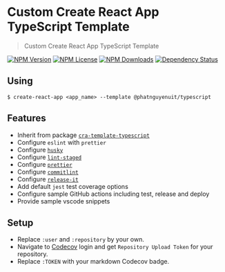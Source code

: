 # Custom Create React App TypeScript Template

> Custom Create React App TypeScript Template

[![NPM Version](https://img.shields.io/npm/v/@phatnguyenuit/cra-template-typescript)](https://www.npmjs.com/package/@phatnguyenuit/cra-template-typescript) 
[![NPM License](https://img.shields.io/npm/l/@phatnguyenuit/cra-template-typescript)](https://github.com/phatnguyenuit/cra-template-typescript/blob/master/LICENSE) 
[![NPM Downloads](https://img.shields.io/npm/dt/@phatnguyenuit/cra-template-typescript)](https://www.npmjs.com/package/@phatnguyenuit/cra-template-typescript) 
[![Dependency Status](https://img.shields.io/librariesio/release/npm/@phatnguyenuit/cra-template-typescript)](https://www.npmjs.com/package/@phatnguyenuit/cra-template-typescript)

## Using

```shell
$ create-react-app <app_name> --template @phatnguyenuit/typescript
```

## Features

- Inherit from package [`cra-template-typescript`](https://www.npmjs.com/package/cra-template-typescript)
- Configure `eslint` with `prettier`
- Configure [`husky`](https://typicode.github.io/husky/#/)
- Configure [`lint-staged`](https://github.com/okonet/lint-staged#readme)
- Configure [`prettier`](https://prettier.io/)
- Configure [`commitlint`](https://commitlint.js.org/)
- Configure [`release-it`](https://github.com/release-it/release-it)
- Add default `jest` test coverage options
- Configure sample GitHub actions including test, release and deploy
- Provide sample vscode snippets


## Setup

- Replace `:user` and `:repository` by your own.
- Navigate to [Codecov](https://codecov.io) login and get `Repository Upload Token` for your repository.
- Replace `:TOKEN` with your markdown Codecov badge.